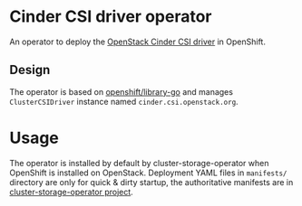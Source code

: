 # Cinder CSI driver operator

An operator to deploy the [OpenStack Cinder CSI driver](https://github.com/openshift/cloud-provider-openstack/tree/master/pkg/csi/cinder) in OpenShift.

## Design

The operator is based on [openshift/library-go](https://github.com/openshift/library-go) and manages `ClusterCSIDriver` instance named `cinder.csi.openstack.org`.

# Usage

The operator is installed by default by cluster-storage-operator when OpenShift is installed on OpenStack. Deployment YAML files in `manifests/` directory are only for quick & dirty startup, the authoritative manifests are in [cluster-storage-operator project](https://github.com/openshift/cluster-storage-operator/tree/master/assets/csidriveroperators/openstack-cinder).
